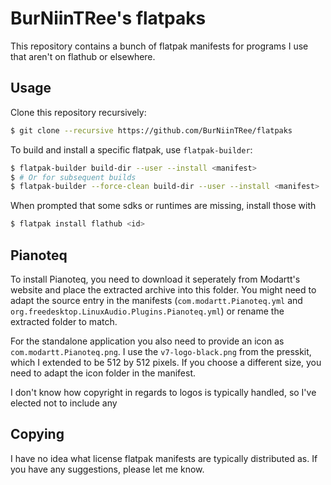 # BurNiinTRee's flatpaks
This repository contains a bunch of flatpak manifests for programs I use that aren't on flathub or elsewhere.

## Usage
Clone this repository recursively:
```bash
$ git clone --recursive https://github.com/BurNiinTRee/flatpaks
```
To build and install a specific flatpak, use `flatpak-builder`:
```bash
$ flatpak-builder build-dir --user --install <manifest>
$ # Or for subsequent builds
$ flatpak-builder --force-clean build-dir --user --install <manifest>
```
When prompted that some sdks or runtimes are missing, install those with
```bash
$ flatpak install flathub <id>
```

## Pianoteq
To install Pianoteq, you need to download it seperately from Modartt's website and place the extracted archive into this folder. You might need to adapt the source entry in the manifests (`com.modartt.Pianoteq.yml` and `org.freedesktop.LinuxAudio.Plugins.Pianoteq.yml`) or rename the extracted folder to match.

For the standalone application you also need to provide an icon as `com.modartt.Pianoteq.png`. I use the `v7-logo-black.png` from the presskit, which I extended to be 512 by 512 pixels. If you choose a different size, you need to adapt the icon folder in the manifest.

I don't know how copyright in regards to logos is typically handled, so I've elected not to include any
## Copying
I have no idea what license flatpak manifests are typically distributed as. If you have any suggestions, please let me know.